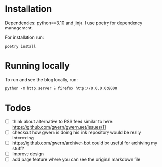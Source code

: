 # Installation
Dependencies: python==3.10 and jinja. I use poetry for dependency management.

For installation run:
```
poetry install
```

# Running locally

To run and see the blog locally, run:

```
python -m http.server & firefox http://0.0.0.0:8000
```

# Todos

- [ ] think about alternative to RSS feed similar to here: https://github.com/gwern/gwern.net/issues/11
- [ ] checkout how gwern is doing his link repository would be really interesting.
- [ ] https://github.com/gwern/archiver-bot could be useful for archiving my stuff?
- [ ] Improve design
- [ ] add page feature where you can see the original markdown file
